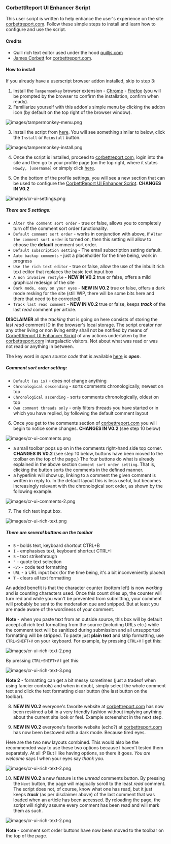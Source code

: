 ### CorbettReport UI Enhancer Script

This user script is written to help enhance the user's experience on the site [corbettreport.com](https://www.corbettreport.com/). Follow these simple steps to install and learn how to configure and use the script.

#### Credits

- Quill rich text editor used under the hood [quilljs.com](https://quilljs.com/)
- [James Corbett](https://infogalactic.com/info/James_Corbett_(journalist)) for [corbettreport.com](https://www.corbettreport.com/).

#### How to install

If you already have a userscript browser addon installed, skip to step 3:

1. Install the `Tampermonkey` browser extension  - [Chrome](https://chrome.google.com/webstore/detail/tampermonkey/dhdgffkkebhmkfjojejmpbldmpobfkfo?hl=en) - [Firefox](https://addons.mozilla.org/en-US/firefox/addon/tampermonkey/) (you will be prompted by the browser to confirm the installation, confirm when ready).
2. Familiarize yourself with this addon's simple menu by clicking the addon icon (by default on the top right of the browser window).

![images/tampermonkey-menu.png](images/tampermonkey-menu.png)

3. Install the script from [here](https://github.com/mkey/CorbettReportUIEnhancer/raw/main/script/CR-UI-Enhancer.user.js). You will see something similar to below, click the `Install` or `Reinstall` button.

![images/tampermonkey-install.png](images/tampermonkey-install.png)

4. Once the script is installed, proceed to [corbettreport.com](https://www.corbettreport.com/), login into the site and then go to your profile page (on the top right, where it states `Howdy, [username]` or simply click [here](https://www.corbettreport.com/wp-admin/profile.php).

5. On the bottom of the profile settings, you will see a new section that can be used to configure the [CorbettReport UI Enhancer Script](). **CHANGES IN V0.2**

![images/cr-ui-settings.png](images/cr-ui-settings-v0.2.png)

##### There are 5 settings:
- `Alter the comment sort order` - true or false, allows you to completely turn off the comment sort order functionality.
- `Default comment sort order` - works in conjunction with above, if `Alter the comment sort order` is turned on, then this setting will allow to choose the **default** comment sort order.
- `Default subscription setting` - The email subscription setting default.
- `Auto backup comments` - just a placeholder for the time being, work in progress
- `Use the rich text editor` - true or false, allow the use of the inbuilt rich text editor that replaces the basic text input box
- `A non invasive restyle` - **NEW IN V0.2** true or false, offers a mild graphical redesign of the site
- `Dark mode, easy on your eyes` - **NEW IN V0.2** true or false, offers a dark mode resking for the site (still WIP, there will be some bits here and there that need to be corrected)
- `Track last read comment` - **NEW IN V0.2** true or false, keeps ***track*** of the last *read* comment per article.

**DISCLAIMER** all the *tracking* that is going on here consists of storing the last *read* comment ID in the browser's local storage. The script creator nor any other living or non living entity shall not be notified by means of [CorbettReport UI Enhancer Script]() of any actions undertaken by the [corbettreport.com](https://www.corbettreport.com/) intergalactic visitors. Not about what was read or was not read or anything in between.

The key word in *open source code* that is available [here](https://github.com/mkey/CorbettReportUIEnhancer/raw/main/script/CR-UI-Enhancer.user.js) is ***open***.

##### Comment sort order setting:
- `Default (as is)` - does not change anything
- `Chronological descending` - sorts comments chronologically, newest on top
- `Chronological ascending` - sorts comments chronologically, oldest on top
- `Own comment threads only` - only filters threads you have started or in which you have replied, by following the default comment layout

6. Once you get to the comments section of [corbettreport.com](https://www.corbettreport.com/) you will begin to notice some changes. **CHANGES IN V0.2** (see step 10 below)

![images/cr-ui-comments.png](images/cr-ui-comments.png)

- a small toolbar pops up on in the comments right-hand side top corner. **CHANGES IN V0.2** (see step 10 below, buttons have been moved to the toolbar on the top of the page.) The four buttons do what is already explained in the above section `Comment sort order setting`. That is, clicking the button sorts the comments in the defined manner.
- a hyperlink will show up, linking to a comment the given comment is written in reply to. In the default layout this is less useful, but becomes increasingly relevant with the chronological sort order, as shown by the following example.

![images/cr-ui-comments-2.png](images/cr-ui-comments-2.png)

7. The rich text input box.

![images/cr-ui-rich-text.png](images/cr-ui-rich-text.png)

##### There are several buttons on the toolbar

- `B` - bolds text, keyboard shortcut CTRL+B
- `I` - emphasises text, keyboard shortcut CTRL+I
- `S` - text strikethrough
- `"` - quote text selection
- `</>` - code text formatting
- `URL` - a URL input box (for the time being, it's a bit inconveniently placed)
- `T` - clears all text formatting

An added benefit is that the character counter (bottom left) is now *working* and is counting characters used. Once this count dries up, the counter will turn red and while you won't be prevented from submitting, your comment will probably be sent to the moderation que and snipped. But at least you are made aware of the wordiness of your comment.

**Note** - when you paste text from an outside source, this box will by default accept all rich text formatting from the source (including URLs etc.) while the comment text will be sanitized during submission and all unsupported formatting will be stripped. To paste just **plain text** and strip formatting, use `CTRL+SHIFT+V` on your keyboard. For example, by pressing `CTRL+V` I get this:

![images/cr-ui-rich-text-2.png](images/cr-ui-rich-text-2.png)

By pressing `CTRL+SHIFT+V` I get this:

![images/cr-ui-rich-text-3.png](images/cr-ui-rich-text-3.png)

**Note 2** - formatting can get a bit messy sometimes (just a tradeof when using fancier controls) and when in doubt, simply select the whole comment text and click the text formatting clear button (the last button on the toolbar).

8. **NEW IN V0.2** everyone's favorite website at [corbettreport.com](https://www.corbettreport.com/) has now been reskined a bit in a very friendly fashion without implying anything about the current site look or feel. Example screenshot in the next step.

9. **NEW IN V0.2** everyone's favorite website (echo?) at [corbettreport.com](https://www.corbettreport.com/) has now been bestowed with a dark mode. Because tired eyes.

Here are the two new layouts combined. This would also be the recommended way to use these two options because I haven't tested them separately. At all :P But I like having options, so there it goes. *You are welcome* says I when your eyes say *thank you*.

![images/cr-ui-rich-text-2.png](images/cr-ui-redesign-dark-mode-v0.2.png)

10. **NEW IN V0.2** a new feature is the *unread* comments button. By pressing the `Next` button, the page will magically scroll to the least *read* comment. The script does not, of course, know what one has read, but it just keeps ***track*** (as per disclaimer above) of the last comment that was loaded when an article has been accessed. By reloading the page, the script will rightly assume every comment has been read and will mark them as such.

![images/cr-ui-rich-text-2.png](images/cr-ui-toolbar-v0.2.png.png)

**Note** - comment sort order buttons have now been moved to the toolbar on the top of the page.
